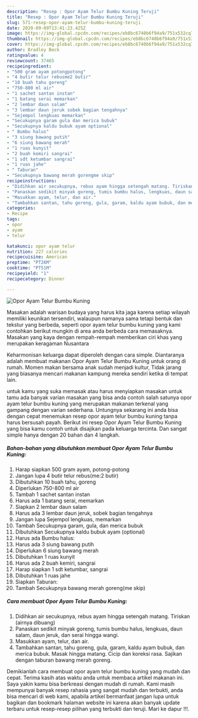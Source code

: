 ```yaml
---
description: "Resep : Opor Ayam Telur Bumbu Kuning Teruji"
title: "Resep : Opor Ayam Telur Bumbu Kuning Teruji"
slug: 571-resep-opor-ayam-telur-bumbu-kuning-teruji
date: 2020-09-09T13:41:23.425Z
image: https://img-global.cpcdn.com/recipes/eb8bc6740b6f94a9/751x532cq70/opor-ayam-telur-bumbu-kuning-foto-resep-utama.jpg
thumbnail: https://img-global.cpcdn.com/recipes/eb8bc6740b6f94a9/751x532cq70/opor-ayam-telur-bumbu-kuning-foto-resep-utama.jpg
cover: https://img-global.cpcdn.com/recipes/eb8bc6740b6f94a9/751x532cq70/opor-ayam-telur-bumbu-kuning-foto-resep-utama.jpg
author: Bradley Beck
ratingvalue: 4
reviewcount: 37465
recipeingredient:
- "500 gram ayam potongpotong"
- "4 butir telur rebusme2 butir"
- "10 buah tahu goreng"
- "750-800 ml air"
- "1 sachet santan instan"
- "1 batang serai memarkan"
- "2 lembar daun salam"
- "3 lembar daun jeruk sobek bagian tengahnya"
- "Sejempol lengkuas memarkan"
- "Secukupnya garam gula dan merica bubuk"
- "Secukupnya kaldu bubuk ayam optional"
- " Bumbu halus"
- "3 siung bawang putih"
- "6 siung bawang merah"
- "1 ruas kunyit"
- "2 buah kemiri sangrai"
- "1 sdt ketumbar sangrai"
- "1 ruas jahe"
- " Taburan"
- "Secukupnya bawang merah gorengme skip"
recipeinstructions:
- "Didihkan air secukupnya, rebus ayam hingga setengah matang. Tiriskan (airnya dibuang)"
- "Panaskan sedikit minyak goreng, tumis bumbu halus, lengkuas, daun salam, daun jeruk, dan serai hingga wangi."
- "Masukkan ayam, telur, dan air."
- "Tambahkan santan, tahu goreng, gula, garam, kaldu ayam bubuk, dan merica bubuk. Masak hingga matang. Cicip dan koreksi rasa. Sajikan dengan taburan bawang merah goreng."
categories:
- Recipe
tags:
- opor
- ayam
- telur

katakunci: opor ayam telur 
nutrition: 227 calories
recipecuisine: American
preptime: "PT26M"
cooktime: "PT51M"
recipeyield: "1"
recipecategory: Dinner

---
```



![Opor Ayam Telur Bumbu Kuning](https://img-global.cpcdn.com/recipes/eb8bc6740b6f94a9/751x532cq70/opor-ayam-telur-bumbu-kuning-foto-resep-utama.jpg)

Masakan adalah warisan budaya yang harus kita jaga karena setiap wilayah memiliki keunikan tersendiri, walaupun namanya sama tetapi bentuk dan tekstur yang berbeda, seperti opor ayam telur bumbu kuning yang kami contohkan berikut mungkin di area anda berbeda cara memasaknya. Masakan yang kaya dengan rempah-rempah memberikan ciri khas yang merupakan keragaman Nusantara



Keharmonisan keluarga dapat diperoleh dengan cara simple. Diantaranya adalah membuat makanan Opor Ayam Telur Bumbu Kuning untuk orang di rumah. Momen makan bersama anak sudah menjadi kultur, Tidak jarang yang biasanya mencari makanan kampung mereka sendiri ketika di tempat lain.

untuk kamu yang suka memasak atau harus menyiapkan masakan untuk tamu ada banyak varian masakan yang bisa anda contoh salah satunya opor ayam telur bumbu kuning yang merupakan makanan terkenal yang gampang dengan varian sederhana. Untungnya sekarang ini anda bisa dengan cepat menemukan resep opor ayam telur bumbu kuning tanpa harus bersusah payah.
Berikut ini resep Opor Ayam Telur Bumbu Kuning yang bisa kamu contoh untuk disajikan pada keluarga tercinta. Dan sangat simple hanya dengan 20 bahan dan 4 langkah.


<!--inarticleads1-->

##### Bahan-bahan yang dibutuhkan membuat Opor Ayam Telur Bumbu Kuning:

1. Harap siapkan 500 gram ayam, potong-potong
1. Jangan lupa 4 butir telur rebus(me:2 butir)
1. Dibutuhkan 10 buah tahu, goreng
1. Diperlukan 750-800 ml air
1. Tambah 1 sachet santan instan
1. Harus ada 1 batang serai, memarkan
1. Siapkan 2 lembar daun salam
1. Harus ada 3 lembar daun jeruk, sobek bagian tengahnya
1. Jangan lupa Sejempol lengkuas, memarkan
1. Tambah Secukupnya garam, gula, dan merica bubuk
1. Dibutuhkan Secukupnya kaldu bubuk ayam (optional)
1. Harus ada  Bumbu halus:
1. Harus ada 3 siung bawang putih
1. Diperlukan 6 siung bawang merah
1. Dibutuhkan 1 ruas kunyit
1. Harus ada 2 buah kemiri, sangrai
1. Harap siapkan 1 sdt ketumbar, sangrai
1. Dibutuhkan 1 ruas jahe
1. Siapkan  Taburan:
1. Tambah Secukupnya bawang merah goreng(me skip)




<!--inarticleads2-->

##### Cara membuat  Opor Ayam Telur Bumbu Kuning:

1. Didihkan air secukupnya, rebus ayam hingga setengah matang. Tiriskan (airnya dibuang)
1. Panaskan sedikit minyak goreng, tumis bumbu halus, lengkuas, daun salam, daun jeruk, dan serai hingga wangi.
1. Masukkan ayam, telur, dan air.
1. Tambahkan santan, tahu goreng, gula, garam, kaldu ayam bubuk, dan merica bubuk. Masak hingga matang. Cicip dan koreksi rasa. Sajikan dengan taburan bawang merah goreng.




Demikianlah cara membuat opor ayam telur bumbu kuning yang mudah dan cepat. Terima kasih atas waktu anda untuk membaca artikel makanan ini. Saya yakin kamu bisa berkreasi dengan mudah di rumah. Kami masih mempunyai banyak resep rahasia yang sangat mudah dan terbukti, anda bisa mencari di web kami, apabila artikel bermanfaat jangan lupa untuk bagikan dan bookmark halaman website ini karena akan banyak update terbaru untuk resep-resep pilihan yang terbukti dan teruji. Mari ke dapur !!!. 
